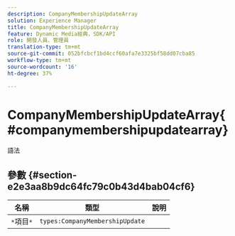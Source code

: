 ```yaml
---
description: CompanyMembershipUpdateArray
solution: Experience Manager
title: CompanyMembershipUpdateArray
feature: Dynamic Media經典，SDK/API
role: 開發人員、管理員
translation-type: tm+mt
source-git-commit: 052bfcbcf1bd4ccf60afa7e3325bf58dd07cba85
workflow-type: tm+mt
source-wordcount: '16'
ht-degree: 37%

---
```



# CompanyMembershipUpdateArray{#companymembershipupdatearray}

語法

## 參數 {#section-e2e3aa8b9dc64fc79c0b43d4bab04cf6}

| 名稱 | 類型 | 說明 |
|---|---|---|
| `*`項目`*` | `types:CompanyMembershipUpdate` |  |


